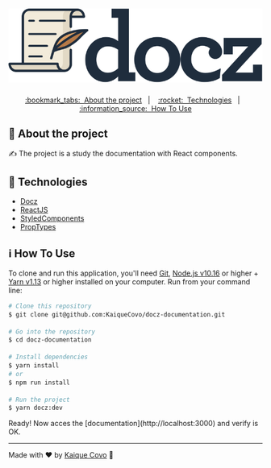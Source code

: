 <!-- Logotipo -->
<h1 align="center">
  <img alt="Logotipo" src="./.github/logo.svg"  />
</h1>

<div align="center">

<!-- Menu -->
<p align="center" >
  <a href="#bookmark_tabs-about-the-project">:bookmark_tabs:&nbsp;&nbsp;About the project</a>&nbsp;&nbsp;&nbsp;|&nbsp;&nbsp;&nbsp;
  <a href="#rocket-technologies">:rocket:&nbsp;&nbsp;Technologies</a>&nbsp;&nbsp;&nbsp;|&nbsp;&nbsp;&nbsp;
  <a href="#information_source-how-to-use">:information_source:&nbsp;&nbsp;How To Use</a>
</p>

</div>

<!-- About -->
## :bookmark_tabs: About the project

:writing_hand: The project is a study the documentation with React components.

<!-- Technologies -->
## :rocket: Technologies

- [Docz](https://github.com/doczjs/docz)
- [ReactJS](https://github.com/facebook/react)
- [StyledComponents](https://github.com/styled-components/styled-components)
- [PropTypes](https://www.npmjs.com/package/prop-types)

<!-- How to use -->
## :information_source: How To Use


To clone and run this application, you'll need [Git](https://git-scm.com), [Node.js v10.16](https://nodejs.org/en) or higher + [Yarn v1.13](https://yarnpkg.com) or higher installed on your computer. Run from your command line:

```bash
# Clone this repository
$ git clone git@github.com:KaiqueCovo/docz-documentation.git

# Go into the repository
$ cd docz-documentation

# Install dependencies
$ yarn install
# or
$ npm run install

# Run the project
$ yarn docz:dev
```
 <p>Ready! Now acces the [documentation](http://localhost:3000) and verify is OK.
</p>

---
Made with ♥  by [Kaique Covo](https://www.linkedin.com/in/kaique-covo-a46331147/) :wave: